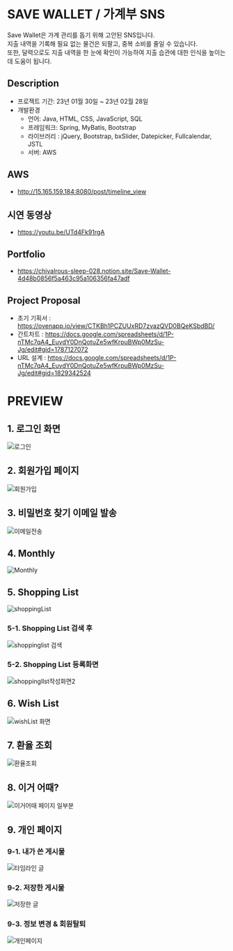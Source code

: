 
# SAVE WALLET /  가계부 SNS

Save Wallet은 가계 관리를 돕기 위해 고안된 SNS입니다.<br>
지출 내역을 기록해 필요 없는 물건은 되팔고, 중복 소비를 줄일 수 있습니다.<br>
또한, 달력으로도 지출 내역을 한 눈에 확인이 가능하여 지출 습관에 대한 인식을 높이는 데 도움이 됩니다.

## Description
- 프로젝트 기간: 23년 01월 30일 ~ 23년 02월 28일
- 개발환경
  - 언어: Java, HTML, CSS, JavaScript, SQL
  - 프레임워크: Spring, MyBatis, Bootstrap
  - 라이브러리 : jQuery, Bootstrap, bxSlider, Datepicker, Fullcalendar, JSTL
  - 서버: AWS

## AWS
- http://15.165.159.184:8080/post/timeline_view

## 시연 동영상
- https://youtu.be/UTd4Fk91rgA

## Portfolio
- https://chivalrous-sleep-028.notion.site/Save-Wallet-4d48b0856f5a463c95a106356fa47adf

## Project Proposal
- 초기 기획서 : https://ovenapp.io/view/CTKBh1PCZUUxRD7zvazQVD0BQeKSbdBD/
- 간트차트 : https://docs.google.com/spreadsheets/d/1P-nTMc7qA4_EuvdY0DnQotuZe5wfKrpuBWp0MzSu-Jg/edit#gid=1787127072
- URL 설계 : https://docs.google.com/spreadsheets/d/1P-nTMc7qA4_EuvdY0DnQotuZe5wfKrpuBWp0MzSu-Jg/edit#gid=1829342524

# PREVIEW
## 1. 로그인 화면
![로그인](https://user-images.githubusercontent.com/117792875/224669665-3f4d9cba-cba1-4091-a7f9-c0196cb3fc44.png)

## 2. 회원가입 페이지
![회원가입](https://user-images.githubusercontent.com/117792875/224671859-dc89aed3-d11e-4786-b1b9-ae54ba44c0cc.png)

## 3. 비밀번호 찾기 이메일 발송
![이메일전송](https://user-images.githubusercontent.com/117792875/224673654-8be1851a-7e1e-4e75-89fe-f375070f62a2.jpg)

## 4. Monthly
![Monthly](https://user-images.githubusercontent.com/117792875/224670264-52b5f54e-0174-43fb-9b54-ee11dddfb276.png)

## 5. Shopping List
![shoppingList](https://user-images.githubusercontent.com/117792875/224670400-d3bc28b3-60f8-4655-b4a2-4a83ddfb2379.png)

### 5-1. Shopping List 검색 후
![shoppinglist 검색](https://user-images.githubusercontent.com/117792875/224670415-776b9603-45cc-4796-bd11-7461daaa8e8b.png)

### 5-2. Shopping List 등록화면
![shoppinglIst작성화면2](https://user-images.githubusercontent.com/117792875/224671038-95e78f7a-7ce8-4028-a2b1-860a8e18c6b1.png)

## 6. Wish List
![wishList 화면](https://user-images.githubusercontent.com/117792875/224671389-ed06305e-d72f-4c01-913a-a4d8bcbc716c.png)

## 7. 환율 조회
![환율조회](https://user-images.githubusercontent.com/117792875/224672083-61340b85-f81d-4842-bda9-faae9f20869c.png)

## 8. 이거 어때?
![이거어때 페이지 일부분](https://user-images.githubusercontent.com/117792875/224674095-f1a3b0a6-27ed-482f-9323-b3b89f0cb94e.png)

## 9. 개인 페이지
### 9-1. 내가 쓴 게시물
![타임라인 글](https://user-images.githubusercontent.com/117792875/224672425-01bfe6ad-67b9-460d-b227-d5641c97eeee.png)

### 9-2. 저장한 게시물
![저장한 글](https://user-images.githubusercontent.com/117792875/224672436-1b3c9594-c09b-41c2-94e3-3a3faf3ac702.png)

### 9-3. 정보 변경 & 회원탈퇴
![개인페이지](https://user-images.githubusercontent.com/117792875/224672468-f6d0f573-4910-4572-af13-62067db3f0dd.png)
